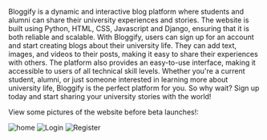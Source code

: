 Bloggify is a dynamic and interactive blog platform where students and alumni can share their university experiences and stories.
The website is built using Python, HTML, CSS, Javascript and Django, ensuring that it is both reliable and scalable.
With Bloggify, users can sign up for an account and start creating blogs about their university life.
They can add text, images, and videos to their posts, making it easy to share their experiences with others.
The platform also provides an easy-to-use interface, making it accessible to users of all technical skill levels.
Whether you're a current student, alumni, or just someone interested in learning more about university life, Bloggify is the perfect platform for you.
So why wait? Sign up today and start sharing your university stories with the world!

View some pictures of the website before beta launches!:

![home](https://user-images.githubusercontent.com/94928557/217137670-032b9b16-7712-4973-9f51-af755a712791.jpg)
![Login](https://user-images.githubusercontent.com/94928557/217137679-cd57c7e8-e6d6-4957-9378-3fe16b0d684b.jpg)
![Register](https://user-images.githubusercontent.com/94928557/217137693-c427ffaf-1320-473d-be60-bb6c9796561f.jpg)
